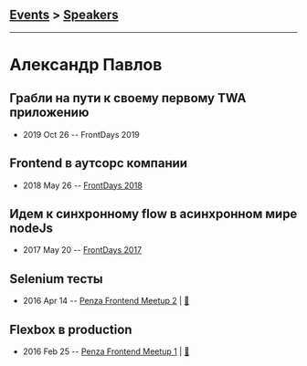 ## [Events](../README.md) > [Speakers](../speakers.md)
---

# Александр Павлов

## Грабли на пути к своему первому TWA приложению
- 2019 Oct 26 -- FrontDays 2019    
## Frontend в аутсорс компании
- 2018 May 26 -- [FrontDays 2018](https://www.youtube.com/watch?v=uWaLOr9Pq3s)    
## Идем к синхронному flow в асинхронном мире nodeJs
- 2017 May 20 -- [FrontDays 2017](https://youtu.be/i43IugtWLZg)    
## Selenium тесты
- 2016 Apr 14 -- [Penza Frontend Meetup 2](https://www.youtube.com/watch?v=RX_AAL5zJV8)  | [:notebook:](http://slides.com/alexpts/selenium#/)  
## Flexbox в production
- 2016 Feb 25 -- [Penza Frontend Meetup 1](https://www.youtube.com/watch?v=LtONY73StRM)  | [:notebook:](https://slides.com/alexpts/flexbox_in_production/#/)  
